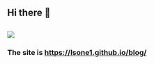 ## Hi there 👋
## ![](https://github-readme-stats.vercel.app/api?username=lsone1)
### The site is https://lsone1.github.io/blog/
